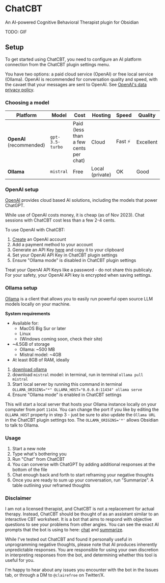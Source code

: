 # ChatCBT

An AI-powered Cognitive Behavioral Therapist plugin for Obsidian

TODO: GIF

## Setup

To get started using ChatCBT, you need to configure an AI platform connection from the ChatCBT plugin settings menu.

You have two options: a paid cloud service (OpenAI) or free local service (Ollama). OpenAI is recommended for conversation quality and speed, with the cavaet that your messages are sent to OpenAI. See [OpenAI's data privacy policy](https://openai.com/policies/privacy-policy).

### Choosing a model

| Platform                 | Model           | Cost                                  | Hosting         | Speed   | Quality   |
| ------------------------ | --------------- | ------------------------------------- | --------------- | ------- | --------- |
| **OpenAI** (recommended) | `gpt-3.5-turbo` | Paid (less than a few cents per chat) | Cloud           | Fast ⚡ | Excellent |
| **Ollama**               | `mistral`       | Free                                  | Local (private) | OK      | Good      |

### OpenAI setup

[OpenAI](https://openai.com/about) provides cloud based AI solutions, including the models that power ChatGPT.

While use of OpenAI costs money, it is cheap (as of Nov 2023). Chat sessions with ChatCBT cost less than a few 2-4 cents.

To use OpenAI with ChatCBT:

1. [Create](https://auth0.openai.com/u/signup) an OpenAI account
2. Add a payment method to your account
3. Generate an API Key [here](https://platform.openai.com/api-keys) and copy it to your clipboard
4. Set your OpenAI API Key in ChatCBT plugin settings
5. Ensure "Ollama mode" is disabled in ChatCBT plugin settings

Treat your OpenAI API Keys like a password - do not share this publicaly. For your safety, your OpenAI API key is encrypted when saving settings.

### Ollama setup

[Ollama](https://ollama.ai/) is a client that allows you to easily run powerful open source LLM models locally on your machine.

**System requirements**

- Available for:
  - MacOS Big Sur or later
  - Linux
  - (Windows coming soon, check their site)
- ~4.5GB of storage
  - Ollama: ~500 MB
  - Mistral model: ~4GB
- At least 8GB of RAM, ideally

1. [download ollama](https://ollama.ai/)
2. download `mistral` model: in terminal, run in terminal `ollama pull mistral`
3. Start local server by running this command in terminal `OLLAMA_ORIGINS="*" OLLAMA_HOST="0.0.0.0:11434" ollama serve`
4. Ensure "Ollama mode" is enabled in ChatCBT settings

This will start a local server that hosts your Ollama instance locally on your computer from port `11434`. You can change the port if you like by editing the `OLLAMA_HOST` property in step 3 - just be sure to also update the `Ollama URL` in the ChatCBT plugin settings too. The `OLLAMA_ORIGINS='*'` allows Obsidian to talk to Ollama.

### Usage

1. Start a new note
2. Type what's bothering you
3. Run "Chat" from ChatCBT
4. You can converse with ChatGPT by adding additional responses at the bottom of the file
5. Chat enough back and forth to start reframing your negative thoughts
6. Once you are ready to sum up your conversation, run "Summarize". A table outlining your reframed thoughts

### Disclaimer

I am not a licensed therapist, and ChatCBT is not a replacement for actual therapy. Instead, ChatCBT should be thought of as an assistant similar to an interactive CBT worksheet. It is a bot that aims to respond with objective questions to see your problems from other angles. You can see the exact AI prompts that the bot is using to here: [chat](https://github.com/clairefro/obsidian-chat-cbt-plugin/blob/main/src/prompts/system.ts) and [summarize](https://github.com/clairefro/obsidian-chat-cbt-plugin/blob/main/src/prompts/summary.ts).

While I've tested out ChatCBT and found it personally useful in unprogramming negative thoughts, please note that AI produces inherently unpredictable responses. You are responsible for using your own discretion in interpreting responses from the bot, and determining whether this tool is useful for you.

I'm happy to hear about any issues you encounter with the bot in the Issues tab, or through a DM to `@clairefroe` on Twitter/X.
